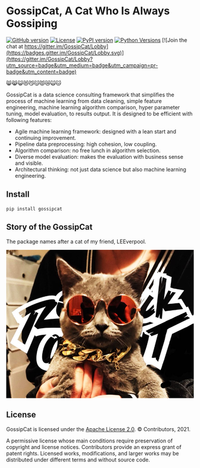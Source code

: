 GossipCat, A Cat Who Is Always Gossiping
========================================

[![GitHub version](https://badge.fury.io/gh/Ewen2015%2FGossipCat.svg)](https://badge.fury.io/gh/Ewen2015%2FGossipCat)
[![License](https://img.shields.io/badge/License-Apache%202.0-blue.svg)](https://opensource.org/licenses/Apache-2.0)
[![PyPI version](https://badge.fury.io/py/gossipcat.svg)](https://badge.fury.io/py/gossipcat)
[![Python Versions](https://img.shields.io/pypi/pyversions/gossipcat.svg)](https://pypi.python.org/pypi/gossipcat)
[![Join the chat at https://gitter.im/GossipCat/Lobby](https://badges.gitter.im/GossipCat/Lobby.svg)](https://gitter.im/GossipCat/Lobby?utm_source=badge&utm_medium=badge&utm_campaign=pr-badge&utm_content=badge)

😸😹😺😻😼😽😾😿🙀🐱

GossipCat is a data science consulting framework that simplifies the process of machine learning from data cleaning, simple feature engineering, machine learning algorithm comparison, hyper parameter tuning, model evaluation, to results output. It is designed to be efficient with following features:

- Agile machine learning framework: designed with a lean start and continuing improvement.
- Pipeline data preprocessing: high cohesion, low coupling.
- Algorithm comparison: no free lunch in algorithm selection.
- Diverse model evaluation: makes the evaluation with business sense and visible. 
- Architectural thinking: not just data science but also machine learning engineering.

Install
----------------------

```shell
pip install gossipcat
```

Story of the GossipCat
----------------------

The package names after a cat of my friend, LEEverpool. 

<img src="https://raw.githubusercontent.com/Ewen2015/GossipCat/master/GossipCat.jpeg">


License
-------

GossipCat is licensed under the [Apache License 2.0](https://github.com/Ewen2015/GossipCat/blob/master/LICENSE). © Contributors, 2021.

A permissive license whose main conditions require preservation of copyright and license notices. Contributors provide an express grant of patent rights. Licensed works, modifications, and larger works may be distributed under different terms and without source code.
